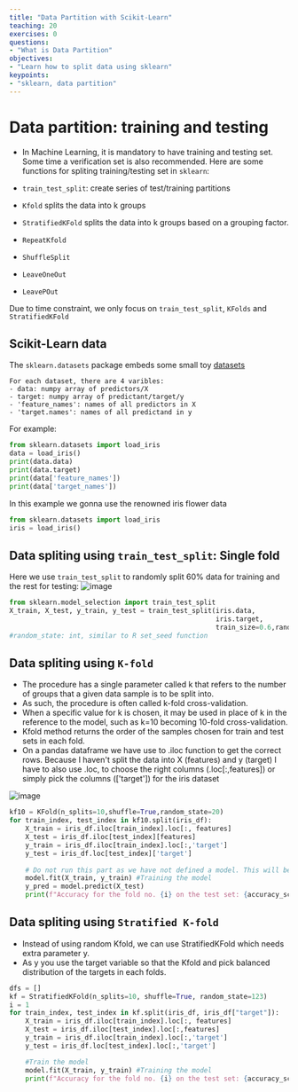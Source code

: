 ```yaml
---
title: "Data Partition with Scikit-Learn"
teaching: 20
exercises: 0
questions:
- "What is Data Partition"
objectives:
- "Learn how to split data using sklearn"
keypoints:
- "sklearn, data partition"
---
```


# Data partition: training and testing
- In Machine Learning, it is mandatory to have training and testing set. Some time a verification set is also recommended.
Here are some functions for spliting training/testing set in `sklearn`:

- `train_test_split`: create series of test/training partitions
- `Kfold` splits the data into k groups
- `StratifiedKFold` splits the data into k groups based on a grouping factor.
- `RepeatKfold`
- `ShuffleSplit`
- `LeaveOneOut`
- `LeavePOut`

Due to time constraint, we only focus on `train_test_split`, `KFolds` and `StratifiedKFold` 
## Scikit-Learn data
The `sklearn.datasets` package embeds some small toy [datasets](https://scikit-learn.org/stable/datasets.html)
```
For each dataset, there are 4 varibles:
- data: numpy array of predictors/X
- target: numpy array of predictant/target/y
- 'feature_names': names of all predictors in X
- 'target.names': names of all predictand in y
```
For example:
```python
from sklearn.datasets import load_iris
data = load_iris()
print(data.data)
print(data.target)
print(data['feature_names'])
print(data['target_names'])
```

In this example we gonna use the renowned iris flower data
```python
from sklearn.datasets import load_iris
iris = load_iris()
```

## Data spliting using `train_test_split`: **Single fold**
Here we use `train_test_split` to randomly split 60% data for training and the rest for testing:
![image](https://user-images.githubusercontent.com/43855029/114209883-22b81700-992d-11eb-83a4-c4ab1538a1e5.png)

```python
from sklearn.model_selection import train_test_split
X_train, X_test, y_train, y_test = train_test_split(iris.data,
                                                    iris.target,
                                                    train_size=0.6,random_state=123)
#random_state: int, similar to R set_seed function
```

## Data spliting using `K-fold`
- The procedure has a single parameter called k that refers to the number of groups that a given data sample is to be split into. 
- As such, the procedure is often called k-fold cross-validation. 
- When a specific value for k is chosen, it may be used in place of k in the reference to the model, such as k=10 becoming 10-fold cross-validation.
- Kfold method returns the order of the samples chosen for train and test sets in each fold. 
- On a pandas dataframe we have use to .iloc function to get the correct rows. Because I haven't split the data into X (features) and y (target) I have to also use .loc, to choose the right columns (.loc[:,features]) or simply pick the columns (['target']) for the iris dataset

![image](https://user-images.githubusercontent.com/43855029/114211785-103edd00-992f-11eb-89d0-bbd7bd0c0178.png)
```python
kf10 = KFold(n_splits=10,shuffle=True,random_state=20)
for train_index, test_index in kf10.split(iris_df):
    X_train = iris_df.iloc[train_index].loc[:, features]
    X_test = iris_df.iloc[test_index][features]
    y_train = iris_df.iloc[train_index].loc[:,'target']
    y_test = iris_df.loc[test_index]['target']
    
    # Do not run this part as we have not defined a model. This will be introduced in the next part.
    model.fit(X_train, y_train) #Training the model
    y_pred = model.predict(X_test)
    print(f"Accuracy for the fold no. {i} on the test set: {accuracy_score(y_test, y_pred)}")
```

## Data spliting using `Stratified K-fold`
- Instead of using random Kfold, we can use StratifiedKFold which needs extra parameter y. 
- As y you use the target variable so that the Kfold and pick balanced distribution of the targets in each folds.

```python
dfs = []
kf = StratifiedKFold(n_splits=10, shuffle=True, random_state=123)
i = 1
for train_index, test_index in kf.split(iris_df, iris_df["target"]):
    X_train = iris_df.iloc[train_index].loc[:, features]
    X_test = iris_df.iloc[test_index].loc[:,features]
    y_train = iris_df.iloc[train_index].loc[:,'target']
    y_test = iris_df.loc[test_index].loc[:,'target']

    #Train the model
    model.fit(X_train, y_train) #Training the model
    print(f"Accuracy for the fold no. {i} on the test set: {accuracy_score(y_test, y_pred)}")
```
